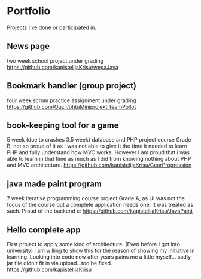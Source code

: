 # Portfolio
Projects I've done or participated in.

## News page
two week school project
under grading
https://github.com/kapistelijaKrisu/wepaJava

## Bookmark handler (group project)
four week scrum practice assignment
under grading
https://github.com/Ouzii/ohtuMiniprojektiTeamPollot

## book-keeping tool for a game
5 week (due to crashes 3.5 week) database and PHP project course
Grade B, not so proud of it as I was not able to give it the time it needed to learn PHP and fully understand how MVC works.
However I am proud that i was able to learn in that time as much as I did from knowing nothing about PHP and MVC architecture.
https://github.com/kapistelijaKrisu/GearProgression

## java made paint program
7 week iterative programming course project
Grade A, as UI was not the focus of the course but a complete application needs one. It was treated as such.
Proud of the backend c:
https://github.com/kapistelijaKrisu/JavaPaint

## Hello complete app
First project to apply some kind of architecture. (Even before I got into university)
I am willing to show this for the reason of showing my initiative in learning.
Looking into code now after years pains me a little myself...
sadly jar file didn't fit in via upload...too be fixed.
https://github.com/kapistelijaKrisu
